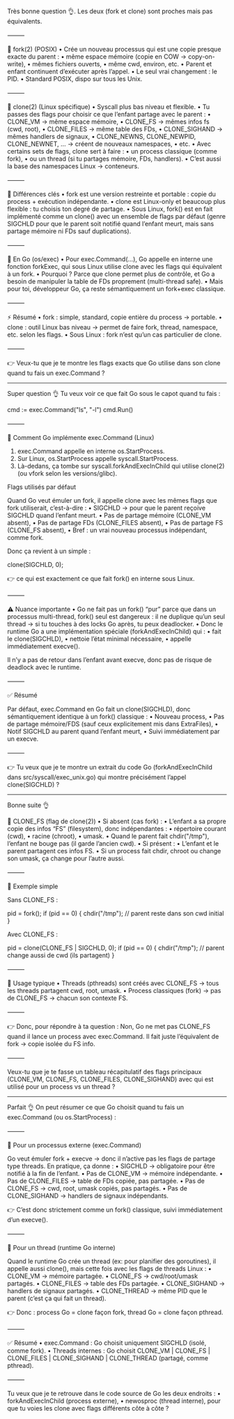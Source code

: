 Très bonne question 👌. Les deux (fork et clone) sont proches mais pas équivalents.

⸻

🔹 fork(2) (POSIX)
•	Crée un nouveau processus qui est une copie presque exacte du parent :
•	même espace mémoire (copie en COW → copy-on-write),
•	mêmes fichiers ouverts,
•	même cwd, environ, etc.
•	Parent et enfant continuent d’exécuter après l’appel.
•	Le seul vrai changement : le PID.
•	Standard POSIX, dispo sur tous les Unix.

⸻

🔹 clone(2) (Linux spécifique)
•	Syscall plus bas niveau et flexible.
•	Tu passes des flags pour choisir ce que l’enfant partage avec le parent :
•	CLONE_VM → même espace mémoire,
•	CLONE_FS → mêmes infos fs (cwd, root),
•	CLONE_FILES → même table des FDs,
•	CLONE_SIGHAND → mêmes handlers de signaux,
•	CLONE_NEWNS, CLONE_NEWPID, CLONE_NEWNET, … → créent de nouveaux namespaces,
•	etc.
•	Avec certains sets de flags, clone sert à faire :
•	un process classique (comme fork),
•	ou un thread (si tu partages mémoire, FDs, handlers).
•	C’est aussi la base des namespaces Linux → conteneurs.

⸻

🔹 Différences clés
•	fork est une version restreinte et portable : copie du process + exécution indépendante.
•	clone est Linux-only et beaucoup plus flexible : tu choisis ton degré de partage.
•	Sous Linux, fork() est en fait implémenté comme un clone() avec un ensemble de flags par défaut (genre SIGCHLD pour que le parent soit notifié quand l’enfant meurt, mais sans partage mémoire ni FDs sauf duplications).

⸻

🔹 En Go (os/exec)
•	Pour exec.Command(...), Go appelle en interne une fonction forkExec, qui sous Linux utilise clone avec les flags qui équivalent à un fork.
•	Pourquoi ? Parce que clone permet plus de contrôle, et Go a besoin de manipuler la table de FDs proprement (multi-thread safe).
•	Mais pour toi, développeur Go, ça reste sémantiquement un fork+exec classique.

⸻

⚡ Résumé
•	fork : simple, standard, copie entière du process → portable.
•	clone : outil Linux bas niveau → permet de faire fork, thread, namespace, etc. selon les flags.
•	Sous Linux : fork n’est qu’un cas particulier de clone.

⸻

👉 Veux-tu que je te montre les flags exacts que Go utilise dans son clone quand tu fais un exec.Command ?

----

Super question 👌 Tu veux voir ce que fait Go sous le capot quand tu fais :

cmd := exec.Command("ls", "-l")
cmd.Run()


⸻

🔎 Comment Go implémente exec.Command (Linux)
1.	exec.Command appelle en interne os.StartProcess.
2.	Sur Linux, os.StartProcess appelle syscall.StartProcess.
3.	Là-dedans, ça tombe sur syscall.forkAndExecInChild qui utilise clone(2) (ou vfork selon les versions/glibc).

Flags utilisés par défaut

Quand Go veut émuler un fork, il appelle clone avec les mêmes flags que fork utiliserait, c’est-à-dire :
•	SIGCHLD → pour que le parent reçoive SIGCHLD quand l’enfant meurt.
•	Pas de partage mémoire (CLONE_VM absent),
•	Pas de partage FDs (CLONE_FILES absent),
•	Pas de partage FS (CLONE_FS absent),
•	Bref : un vrai nouveau processus indépendant, comme fork.

Donc ça revient à un simple :

clone(SIGCHLD, 0);

👉 ce qui est exactement ce que fait fork() en interne sous Linux.

⸻

⚠️ Nuance importante
•	Go ne fait pas un fork() “pur” parce que dans un processus multi-thread, fork() seul est dangereux : il ne duplique qu’un seul thread → si tu touches à des locks Go après, tu peux deadlocker.
•	Donc le runtime Go a une implémentation spéciale (forkAndExecInChild) qui :
•	fait le clone(SIGCHLD),
•	nettoie l’état minimal nécessaire,
•	appelle immédiatement execve().

Il n’y a pas de retour dans l’enfant avant execve, donc pas de risque de deadlock avec le runtime.

⸻

✅ Résumé

Par défaut, exec.Command en Go fait un clone(SIGCHLD), donc sémantiquement identique à un fork() classique :
•	Nouveau process,
•	Pas de partage mémoire/FDS (sauf ceux explicitement mis dans ExtraFiles),
•	Notif SIGCHLD au parent quand l’enfant meurt,
•	Suivi immédiatement par un execve.

⸻

👉 Tu veux que je te montre un extrait du code Go (forkAndExecInChild dans src/syscall/exec_unix.go) qui montre précisément l’appel clone(SIGCHLD) ?

-----

Bonne suite 👌

🔹 CLONE_FS (flag de clone(2))
•	Si absent (cas fork) :
•	L’enfant a sa propre copie des infos “FS” (filesystem), donc indépendantes :
•	répertoire courant (cwd),
•	racine (chroot),
•	umask.
•	Quand le parent fait chdir("/tmp"), l’enfant ne bouge pas (il garde l’ancien cwd).
•	Si présent :
•	L’enfant et le parent partagent ces infos FS.
•	Si un process fait chdir, chroot ou change son umask, ça change pour l’autre aussi.

⸻

📌 Exemple simple

Sans CLONE_FS :

pid = fork();
if (pid == 0) {
chdir("/tmp");
// parent reste dans son cwd initial
}

Avec CLONE_FS :

pid = clone(CLONE_FS | SIGCHLD, 0);
if (pid == 0) {
chdir("/tmp");
// parent change aussi de cwd (ils partagent)
}


⸻

🔹 Usage typique
•	Threads (pthreads) sont créés avec CLONE_FS → tous les threads partagent cwd, root, umask.
•	Process classiques (fork) → pas de CLONE_FS → chacun son contexte FS.

⸻

👉 Donc, pour répondre à ta question :
Non, Go ne met pas CLONE_FS quand il lance un process avec exec.Command.
Il fait juste l’équivalent de fork → copie isolée du FS info.

⸻

Veux-tu que je te fasse un tableau récapitulatif des flags principaux (CLONE_VM, CLONE_FS, CLONE_FILES, CLONE_SIGHAND) avec qui est utilisé pour un process vs un thread ?

-----

Parfait 👌 On peut résumer ce que Go choisit quand tu fais un exec.Command (ou os.StartProcess) :

⸻

🔹 Pour un processus externe (exec.Command)

Go veut émuler fork + execve → donc il n’active pas les flags de partage type threads.
En pratique, ça donne :
•	SIGCHLD → obligatoire pour être notifié à la fin de l’enfant.
•	Pas de CLONE_VM → mémoire indépendante.
•	Pas de CLONE_FILES → table de FDs copiée, pas partagée.
•	Pas de CLONE_FS → cwd, root, umask copiés, pas partagés.
•	Pas de CLONE_SIGHAND → handlers de signaux indépendants.

👉 C’est donc strictement comme un fork() classique, suivi immédiatement d’un execve().

⸻

🔹 Pour un thread (runtime Go interne)

Quand le runtime Go crée un thread (ex: pour planifier des goroutines), il appelle aussi clone(), mais cette fois avec les flags de threads Linux :
•	CLONE_VM → mémoire partagée.
•	CLONE_FS → cwd/root/umask partagés.
•	CLONE_FILES → table des FDs partagée.
•	CLONE_SIGHAND → handlers de signaux partagés.
•	CLONE_THREAD → même PID que le parent (c’est ça qui fait un thread).

👉 Donc : process Go = clone façon fork, thread Go = clone façon pthread.

⸻

✅ Résumé
•	exec.Command : Go choisit uniquement SIGCHLD (isolé, comme fork).
•	Threads internes : Go choisit CLONE_VM | CLONE_FS | CLONE_FILES | CLONE_SIGHAND | CLONE_THREAD (partagé, comme pthread).

⸻

Tu veux que je te retrouve dans le code source de Go les deux endroits :
•	forkAndExecInChild (process externe),
•	newosproc (thread interne),
pour que tu voies les clone avec flags différents côte à côte ?